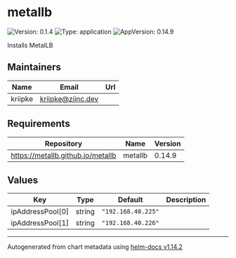 # metallb

![Version: 0.1.4](https://img.shields.io/badge/Version-0.1.4-informational?style=flat-square) ![Type: application](https://img.shields.io/badge/Type-application-informational?style=flat-square) ![AppVersion: 0.14.9](https://img.shields.io/badge/AppVersion-0.14.9-informational?style=flat-square)

Installs MetalLB

## Maintainers

| Name | Email | Url |
| ---- | ------ | --- |
| kriipke | <kriipke@ziinc.dev> |  |

## Requirements

| Repository | Name | Version |
|------------|------|---------|
| https://metallb.github.io/metallb | metallb | 0.14.9 |

## Values

| Key | Type | Default | Description |
|-----|------|---------|-------------|
| ipAddressPool[0] | string | `"192.168.40.225"` |  |
| ipAddressPool[1] | string | `"192.168.40.226"` |  |

----------------------------------------------
Autogenerated from chart metadata using [helm-docs v1.14.2](https://github.com/norwoodj/helm-docs/releases/v1.14.2)
